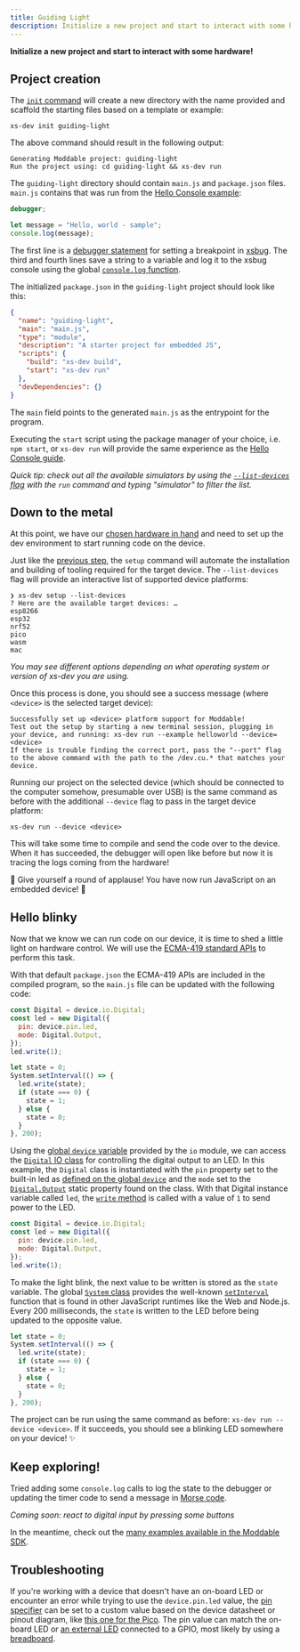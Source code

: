 ```yaml
---
title: Guiding Light
description: Initialize a new project and start to interact with some hardware!
---
```


**Initialize a new project and start to interact with some hardware!**

## Project creation

The [`init` command](/features/init) will create a new directory with the name provided and scaffold the starting files based on a template or example:

```
xs-dev init guiding-light
```

The above command should result in the following output:

```
Generating Moddable project: guiding-light
Run the project using: cd guiding-light && xs-dev run
```

The `guiding-light` directory should contain `main.js` and `package.json` files. `main.js` contains that was run from the [Hello Console example](/guide/01-hello-console#run-the-hello-world-example):

```javascript
debugger;

let message = "Hello, world - sample";
console.log(message);
```

The first line is a [debugger statement](https://developer.mozilla.org/en-US/docs/Web/JavaScript/Reference/Statements/debugger) for setting a breakpoint in [xsbug](https://github.com/Moddable-OpenSource/moddable/blob/public/documentation/xs/xsbug.md).
The third and fourth lines save a string to a variable and log it to the xsbug console using the global [`console.log` function](https://developer.mozilla.org/en-US/docs/Web/API/console/log_static).

The initialized `package.json` in the `guiding-light` project should look like this:

```json
{
  "name": "guiding-light",
  "main": "main.js",
  "type": "module",
  "description": "A starter project for embedded JS",
  "scripts": {
    "build": "xs-dev build",
    "start": "xs-dev run"
  },
  "devDependencies": {}
}
```

The `main` field points to the generated `main.js` as the entrypoint for the program.

Executing the `start` script using the package manager of your choice, i.e. `npm start`, or `xs-dev run` will provide the same experience as the [Hello Console guide](/guide/01-hello-console).

_Quick tip: check out all the available simulators by using the [`--list-devices` flag](/features/run#select-a-device-target) with the `run` command and typing "simulator" to filter the list._

## Down to the metal

At this point, we have our [chosen hardware in hand](/guide/00-prepare#choose-your-hardware-adventure) and need to set up the dev environment to start running code on the device. 

Just like the [previous step](/guide/01-hello-console#setup-system-tooling), the `setup` command will automate the installation and building of tooling required for the target device. The `--list-devices` flag will provide an interactive list of supported device platforms:

```
❯ xs-dev setup --list-devices
? Here are the available target devices: …
esp8266
esp32
nrf52
pico
wasm
mac
```

_You may see different options depending on what operating system or version of xs-dev you are using._

Once this process is done, you should see a success message (where `<device>` is the selected target device):

```
Successfully set up <device> platform support for Moddable!
Test out the setup by starting a new terminal session, plugging in your device, and running: xs-dev run --example helloworld --device=<device>
If there is trouble finding the correct port, pass the "--port" flag to the above command with the path to the /dev.cu.* that matches your device.
```

Running our project on the selected device (which should be connected to the computer somehow, presumable over USB) is the same command as before with the additional `--device` flag to pass in the target device platform:

```
xs-dev run --device <device>
```

This will take some time to compile and send the code over to the device. When it has succeeded, the debugger will open like before but now it is tracing the logs coming from the hardware!

👏 Give yourself a round of applause! You have now run JavaScript on an embedded device! 🎉

## Hello blinky

Now that we know we can run code on our device, it is time to shed a little light on hardware control. We will use the [ECMA-419 standard APIs](https://419.ecma-international.org/) to perform this task.

With that default `package.json` the ECMA-419 APIs are included in the compiled program, so the `main.js` file can be updated with the following code:

```javascript
const Digital = device.io.Digital;
const led = new Digital({
  pin: device.pin.led,
  mode: Digital.Output,
});
led.write(1);

let state = 0;
System.setInterval(() => {
  led.write(state);
  if (state === 0) {
    state = 1;
  } else {
    state = 0;
  }
}, 200);
```

Using the [global `device` variable](https://embedded.js.org/api/host-provider) provided by the `io` module, we can access the [`Digital` IO class](https://embedded.js.org/api/io-class/digital/) for controlling the digital output to an LED. In this example, the `Digital` class is instantiated with the `pin` property set to the built-in led as [defined on the global `device`](https://embedded.js.org/api/host-provider) and the `mode` set to the [`Digital.Output`](https://embedded.js.org/api/io-class/digital/#output) static property found on the class. With that Digital instance variable called `led`, the [`write` method](https://embedded.js.org/api/io-class/digital/#write) is called with a value of `1` to send power to the LED.

```javascript
const Digital = device.io.Digital;
const led = new Digital({
  pin: device.pin.led,
  mode: Digital.Output,
});
led.write(1);
```

To make the light blink, the next value to be written is stored as the `state` variable. The global [`System` class](https://github.com/Moddable-OpenSource/moddable/blob/public/modules/io/system/system.js) provides the well-known [`setInterval`](https://developer.mozilla.org/en-US/docs/Web/API/setInterval) function that is found in other JavaScript runtimes like the Web and Node.js. Every 200 milliseconds, the `state` is written to the LED before being updated to the opposite value.

```javascript
let state = 0;
System.setInterval(() => {
  led.write(state);
  if (state === 0) {
    state = 1;
  } else {
    state = 0;
  }
}, 200);
```

The project can be run using the same command as before: `xs-dev run --device <device>`. If it succeeds, you should see a blinking LED somewhere on your device! ✨

## Keep exploring!

Tried adding some `console.log` calls to log the state to the debugger or updating the timer code to send a message in [Morse code](https://ledask.com/morse-code-lights/).

_Coming soon: react to digital input by pressing some buttons_

In the meantime, check out the [many examples available in the Moddable SDK](https://github.com/Moddable-OpenSource/moddable/tree/public/examples).

## Troubleshooting

If you're working with a device that doesn't have an on-board LED or encounter an error while trying to use the `device.pin.led` value, the [pin specifier](https://embedded.js.org/glossary/#pin-specifier) can be set to a custom value based on the device datasheet or pinout diagram, like [this one for the Pico](https://pico.pinout.xyz/). The pin value can match the on-board LED or [an external LED](https://www.sparkfun.com/products/12062) connected to a GPIO, most likely by using a [breadboard](https://learn.sparkfun.com/tutorials/how-to-use-a-breadboard#building-your-first-breadboard-circuit).
